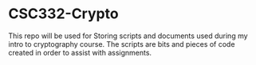 # CSC332-Crypto
This repo will be used for Storing scripts and documents used during my  intro to cryptography course.
The scripts are bits and pieces of code created in order to assist with assignments.


